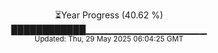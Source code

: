 <p align="center">
⏳Year Progress (40.62 %)<br>
████████████▁▁▁▁▁▁▁▁▁▁▁▁▁▁▁▁▁▁ <br>
<sub>Updated: Thu, 29 May 2025 06:04:25 GMT</sub>
</p>

